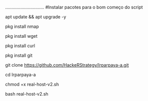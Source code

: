 ...............................
#Instalar pacotes para o bom começo do script

apt update && apt upgrade -y

pkg install nmap

pkg install wget

pkg install curl

pkg install git

git clone https://github.com/HackeRStrategy/Irparpaya-a.git

cd Irparpaya-a

chmod +x real-host-v2.sh

bash real-host-v2.sh
